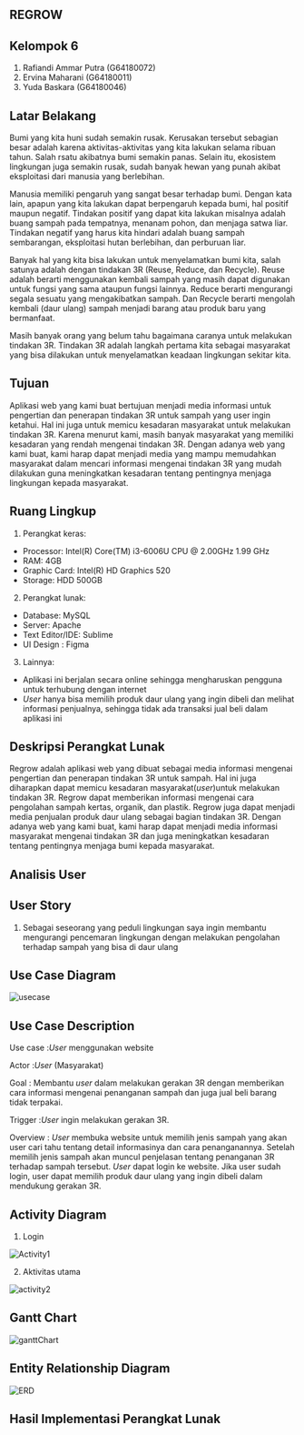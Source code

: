 REGROW
---

Kelompok 6
---
1. Rafiandi Ammar Putra	(G64180072)
2. Ervina Maharani 	(G64180011)
3. Yuda Baskara		(G64180046)

Latar Belakang
---
Bumi yang kita huni sudah semakin rusak. Kerusakan tersebut sebagian besar adalah karena aktivitas-aktivitas yang kita lakukan selama ribuan tahun. Salah rsatu akibatnya bumi semakin panas. Selain itu, ekosistem lingkungan juga semakin rusak, sudah banyak hewan yang punah akibat eksploitasi dari manusia yang berlebihan.

Manusia memiliki pengaruh yang sangat besar terhadap bumi. Dengan kata lain, apapun yang kita lakukan dapat berpengaruh kepada bumi, hal positif maupun negatif. Tindakan positif yang dapat kita lakukan misalnya adalah buang sampah pada tempatnya, menanam pohon, dan menjaga satwa liar. Tindakan negatif yang harus kita hindari adalah buang sampah sembarangan, eksploitasi hutan berlebihan, dan perburuan liar.

Banyak hal yang kita bisa lakukan untuk menyelamatkan bumi kita, salah satunya adalah dengan tindakan 3R (Reuse, Reduce, dan Recycle). Reuse adalah berarti menggunakan kembali sampah yang masih dapat digunakan untuk fungsi yang sama ataupun fungsi lainnya. Reduce berarti mengurangi segala sesuatu yang mengakibatkan sampah. Dan Recycle berarti mengolah kembali (daur ulang) sampah menjadi barang atau produk baru yang bermanfaat.

Masih banyak orang yang belum tahu bagaimana caranya untuk melakukan tindakan 3R. Tindakan 3R adalah langkah pertama kita sebagai masyarakat yang bisa dilakukan untuk menyelamatkan keadaan lingkungan sekitar kita.

Tujuan
---
Aplikasi web yang kami buat bertujuan menjadi media informasi untuk pengertian dan penerapan tindakan 3R untuk sampah yang user ingin ketahui. Hal ini juga untuk memicu kesadaran masyarakat untuk melakukan tindakan 3R. Karena menurut kami, masih banyak masyarakat yang memiliki kesadaran yang rendah mengenai tindakan 3R. Dengan adanya web yang kami buat, kami harap dapat menjadi media yang mampu memudahkan masyarakat dalam mencari informasi mengenai tindakan 3R yang mudah dilakukan guna meningkatkan kesadaran tentang pentingnya menjaga lingkungan kepada masyarakat.

Ruang Lingkup
---
1. Perangkat keras:
* Processor: Intel(R) Core(TM) i3-6006U CPU @ 2.00GHz 1.99 GHz
* RAM: 4GB
* Graphic Card: Intel(R) HD Graphics 520
* Storage: HDD 500GB
2. Perangkat lunak:
* Database: MySQL
* Server: Apache
* Text Editor/IDE: Sublime
* UI Design : Figma
3. Lainnya:
* Aplikasi ini berjalan secara online sehingga mengharuskan pengguna untuk terhubung dengan internet
* *User* hanya bisa memilih produk daur ulang yang ingin dibeli dan melihat informasi penjualnya, sehingga tidak ada transaksi jual beli dalam aplikasi ini

Deskripsi Perangkat Lunak
---
Regrow adalah aplikasi web yang dibuat sebagai media informasi mengenai pengertian dan penerapan tindakan 3R untuk sampah. Hal ini juga diharapkan dapat memicu kesadaran masyarakat(*user*)untuk melakukan tindakan 3R. Regrow dapat memberikan informasi mengenai cara pengolahan sampah kertas, organik, dan plastik. Regrow juga dapat menjadi media penjualan produk daur ulang sebagai bagian tindakan 3R. Dengan adanya web yang kami buat, kami harap dapat menjadi media informasi masyarakat mengenai tindakan 3R dan juga meningkatkan kesadaran tentang pentingnya menjaga bumi kepada masyarakat.

Analisis User
---

User Story
---
1. Sebagai seseorang yang peduli lingkungan saya ingin membantu mengurangi pencemaran lingkungan dengan melakukan pengolahan terhadap sampah yang bisa di daur ulang


Use Case Diagram
---

![usecase](https://user-images.githubusercontent.com/60083961/82156326-c5dee880-98a4-11ea-80c2-aa7a82aaa22c.png)



Use Case Description
---
Use case	:*User* menggunakan website

Actor		  :*User* (Masyarakat)

Goal		  :
Membantu *user* dalam melakukan gerakan 3R dengan memberikan cara
informasi mengenai penanganan sampah dan juga jual beli barang tidak
terpakai.

Trigger	  :*User* ingin melakukan gerakan 3R. 

Overview	:
*User* membuka website untuk memilih jenis sampah yang akan user cari tahu tentang detail informasinya dan cara penanganannya. Setelah memilih jenis sampah akan muncul penjelasan tentang penanganan 3R terhadap sampah tersebut. *User* dapat login ke website. Jika user sudah login, user dapat memilih produk daur ulang yang ingin dibeli dalam mendukung gerakan 3R.

Activity Diagram
---
1. Login


![Activity1](https://user-images.githubusercontent.com/60083961/82156266-5832bc80-98a4-11ea-9833-4b7e6218f41b.png)



2. Aktivitas utama


![activity2](https://user-images.githubusercontent.com/60083961/82156269-5cf77080-98a4-11ea-9ba8-994ca4299d8f.png)



Gantt Chart
---

![ganttChart](https://user-images.githubusercontent.com/60083961/82156272-5ec13400-98a4-11ea-9ad7-b8bd26288942.png)




Entity Relationship Diagram
---

![ERD](https://user-images.githubusercontent.com/60083961/82156271-5e289d80-98a4-11ea-9bca-68019bd37eda.png)




Hasil Implementasi Perangkat Lunak
---
